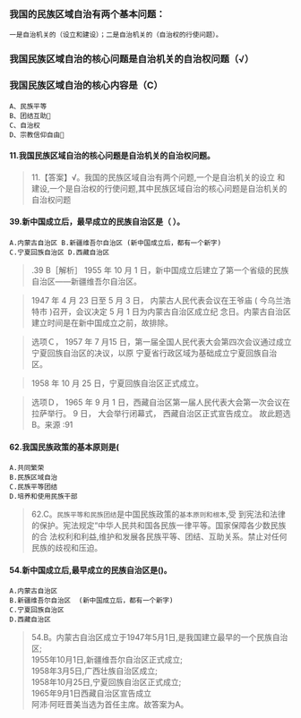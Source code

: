 ### 我国的民族区域自治有两个基本问题：
    一是自治机关的（设立和建设）；二是自治机关的（自治权的行使问题）。
    
### 我国民族区域自治的核心问题是自治机关的自治权问题（√）

### 我国民族区域自治的核心内容是（C）
    A、民族平等
    B、团结互助
    C、自治权
    D、宗教信仰自由

#### 11.我国民族区域自治的核心问题是自治机关的自治权问题。
>   11.【答案】√。我国的民族区域自治有两个问题,一个是自治机关的设立
    和建设,一个是自治权的行使问题,其中民族区域自治的核心问题是自治机关的自治权问题

#### 39.新中国成立后，最早成立的民族自治区是（ ）。
    A.内蒙古自治区 B.新疆维吾尔自治区 (新中国成立后，都有一个新字)
    C.宁夏回族自治区 D.西藏自治区
>   .39  B［解析］ 
    1955 年 10 月 1 日，新中国成立后建立了第一个省级的民族自治区——新疆维吾尔自治区。 
    
     
>   1947 年 4 月 23 日至 5 月 3 日， 内蒙古人民代表会议在王爷庙 ( 今乌兰浩特市 )召开，会议决定 5 月 1 日为内蒙古自治区成立纪
    念日。内蒙古自治区建立时间是在新中国成立之前，故排除。
    
>   选项Ｃ， 1957 年 7 月15 日，第一届全国人民代表大会第四次会议通过成立宁夏回族自治区的决议，以原
    宁夏省行政区域为基础成立宁夏回族自治区。 
    
>   1958 年 10 月 25 日，宁夏回族自治区正式成立。
    
>   选项Ｄ， 1965 年 9 月 1 日，西藏自治区第一届人民代表大会第一次会议在拉萨举行。 9 日， 大会举行闭幕式， 西藏自治区正式宣告成立。 故此题选 B。来源 :91


    
#### 62.我国民族政策的基本原则是(
    A.共同繁荣
    B.民族区域自治
    C.民族平等团结
    D.培养和使用民族干部
>   62.C。`民族平等和民族团结`是中国民族政策的`基本原则和根本`,受
    到宪法和法律的保护。宪法规定“中华人民共和国各民族一律平等。国家保障各少数民族的合
    法权利和利益,维护和发展各民族平等、团结、互助关系。禁止对任何民族的歧视和压迫。

#### 54.新中国成立后,最早成立的民族自治区是()。
    A.内蒙古自治区
    B.新疆维吾尔自治区  (新中国成立后，都有一个新字)
    C.宁夏回族自治区
    D.西藏自治区
>   54.B。内蒙古自治区成立于1947年5月1日,是我国建立最早的一个民族自治区;    
    1955年10月1日,新疆维吾尔自治区正式成立;    
    1958年3月5日,广西壮族自治区成立;    
    1958年10月25日,宁夏回族自治区正式成立;    
    1965年9月1日西藏自治区宣告成立    
    阿沛·阿旺晋美当选为首任主席。故答案为A。    















    